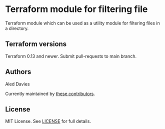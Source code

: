 # Terraform module for filtering file

Terraform module which can be used as a utility module for filtering files in a directory.

## Terraform versions

Terraform 0.13 and newer. Submit pull-requests to main branch.

## Authors

Aled Davies

Currently maintained by [these contributors](../../graphs/contributors).

## License

MIT License. See [LICENSE](LICENSE) for full details.